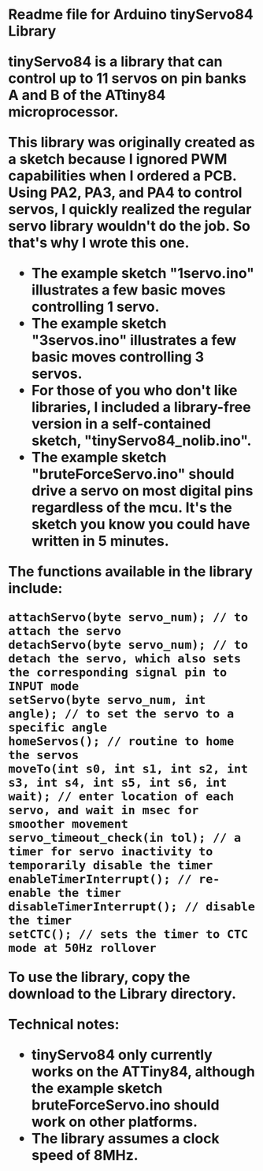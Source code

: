 <h1>Readme file for Arduino tinyServo84 Library

tinyServo84 is a library that can control up to 11 servos on pin banks A and B of the ATtiny84 microprocessor.

This library was originally created as a sketch because I ignored PWM capabilities when I ordered a PCB. Using PA2, PA3, and PA4
to control servos, I quickly realized the regular servo library wouldn't do the job. So that's why I wrote this one.<p>

* The example sketch "1servo.ino" illustrates a few basic moves controlling 1 servo.
* The example sketch "3servos.ino" illustrates a few basic moves controlling 3 servos.
* For those of you who don't like libraries, I included a library-free version in a self-contained sketch, "tinyServo84_nolib.ino".
* The example sketch "bruteForceServo.ino" should drive a servo on most digital pins regardless of the mcu. It's the sketch you know you could have written in 5 minutes.

The functions available in the library include:

```
attachServo(byte servo_num); // to attach the servo
detachServo(byte servo_num); // to detach the servo, which also sets the corresponding signal pin to INPUT mode
setServo(byte servo_num, int angle); // to set the servo to a specific angle
homeServos(); // routine to home the servos
moveTo(int s0, int s1, int s2, int s3, int s4, int s5, int s6, int wait); // enter location of each servo, and wait in msec for smoother movement
servo_timeout_check(in tol); // a timer for servo inactivity to temporarily disable the timer
enableTimerInterrupt(); // re-enable the timer
disableTimerInterrupt(); // disable the timer
setCTC(); // sets the timer to CTC mode at 50Hz rollover
```

To use the library, copy the download to the Library directory.<p>
 
Technical notes:
- tinyServo84 only currently works on the ATTiny84, although the example sketch bruteForceServo.ino should work on other platforms.
- The library assumes a clock speed of 8MHz.
